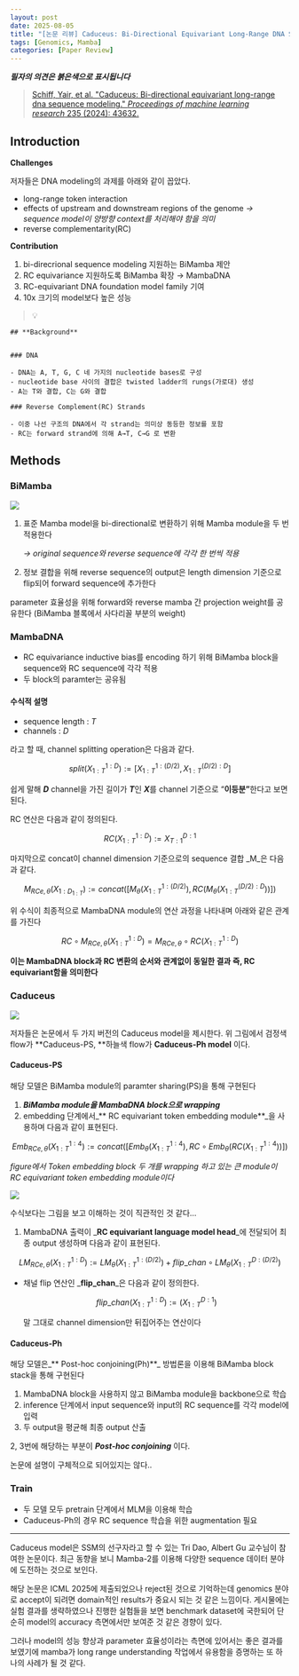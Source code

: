 ```yaml
---
layout: post
date: 2025-08-05
title: "[논문 리뷰] Caduceus: Bi-Directional Equivariant Long-Range DNA Sequence Modeling"
tags: [Genomics, Mamba]
categories: [Paper Review]
---
```


<span class="notion-red">_**필자의 의견은 붉은색으로 표시됩니다**_</span>


> [Schiff, Yair, et al. "Caduceus: Bi-directional equivariant long-range dna sequence modeling." ](https://pmc.ncbi.nlm.nih.gov/articles/PMC12189541/)[_Proceedings of machine learning research_](https://pmc.ncbi.nlm.nih.gov/articles/PMC12189541/)[ 235 (2024): 43632.](https://pmc.ncbi.nlm.nih.gov/articles/PMC12189541/)



## Introduction


**Challenges**


저자들은 DNA modeling의 과제를 아래와 같이 꼽았다.

- long-range token interaction
- effects of upstream and downstream regions of the genome 
_→ sequence model이 양방향 context를 처리해야 함을 의미_
- reverse complementarity(RC)

**Contribution**

1. bi-direcrional sequence modeling 지원하는 BiMamba 제안
1. RC equivariance 지원하도록 BiMamba 확장 → MambaDNA
1. RC-equivariant DNA foundation model family 기여
1. 10x 크기의 model보다 높은 성능

> 💡 


	## **Background**


	### DNA

	- DNA는 A, T, G, C 네 가지의 nucleotide bases로 구성
	- nucleotide base 사이의 결합은 twisted ladder의 rungs(가로대) 생성
	- A는 T와 결합, C는 G와 결합

	### Reverse Complement(RC) Strands

	- 이중 나선 구조의 DNA에서 각 strand는 의미상 동등한 정보를 포함
	- RC는 forward strand에 의해 A→T, C→G 로 변환


## Methods



### BiMamba


![](https://prod-files-secure.s3.us-west-2.amazonaws.com/542b861c-36a8-4051-84e5-8804b6728dba/2c247d59-7815-4980-99f0-8f0d21f445a7/image.png?X-Amz-Algorithm=AWS4-HMAC-SHA256&X-Amz-Content-Sha256=UNSIGNED-PAYLOAD&X-Amz-Credential=ASIAZI2LB466Y6UGNBP3%2F20250915%2Fus-west-2%2Fs3%2Faws4_request&X-Amz-Date=20250915T040115Z&X-Amz-Expires=3600&X-Amz-Security-Token=IQoJb3JpZ2luX2VjEPD%2F%2F%2F%2F%2F%2F%2F%2F%2F%2FwEaCXVzLXdlc3QtMiJHMEUCIBfNkjA1MR85E3dzHxoSwjEzklF2biMxp0iJEzHfq8zjAiEAxKv8DhlpMOn9Np%2FUeLLRDHCmJNmK6JCdND0JnMNqggQq%2FwMIaBAAGgw2Mzc0MjMxODM4MDUiDM2l14TdVdqQF7bMMyrcA6xmrwHcGxbIfYldL9RFSpZcvvGDSfArlOugDw2ZRJizDQKSQKFgAw%2BEkU7lVIGyhtunhsNQwXQMsxU0sgamB8axPHq5h9EknXvOkF%2BdKCewRwIus3fQ3GIzb%2Bjx4%2BIUyPmwpn3qT2BXeE2Iw%2Bz97Pg%2BzHRKZGwC73Fk4JYJedAPaKEboF8yMM9pi4FNuQBbu09iAr1WZaU4KkgmRMS10NMCJa9PLSl3VIUv%2BxZO%2Bh0ud%2BL5MUECYU7J%2F%2F17xF2IJZGRiII2IF6%2Bxx5K%2Bza37kUVWOlKFW%2BlcagMc7IujAdZLvaPlODGNPxY8e%2FjxolKiJzcXrtjZe3sahPQa0AaMUPJ%2B6UU8eEe0UMTJF316DnN%2FMjBWEvcBruRgG1Rj3lqyQfDWqssOxnr0cTvws0xje9zij5yapFnY%2FvPBKf7NEzj%2BI7UFGQiGcamHyiIIBm%2Bbjwtwg64uDifeeS5gjxEi78hCmfku%2FHoQXT0qqMAl8EXJbqnXufOlZS1szvI00Y4pIjIZZMAFMLhgPl9kXCsq2myfr%2FvwoFB22tWQqz3qBY5KAAif4R2GvsQQjHjpn8UbB8vUXW8RPdDhEIoXDu0RBEj%2BFQ4hyoLhq3UEln8G0MgnUYEQCZY%2FAMQyTcwMJycncYGOqUByZCT2vrDqXXwhhf8M1c%2BF5%2BCdgTJNNOX7Z1vli4ot%2BuiT2zPhfZy7F0SWJ1ckfE4c%2BBi3uCa8QMENnOOUDepZlgbH9dm8ycxTEGOkVjmCEUePTEuCxsiMegY4DW7P7kVS7HkF7p0LUPPFCGhci8%2BvIHeXhKMe2FUVKyAZ3T%2BFkamwT902b0AxR0%2BAQf%2BQSKA7tkWYdJLWay26fGRi3h9BnsJq7Pw&X-Amz-Signature=6dfff5d1b00ca30b8a47f4da1a25a9d459a11ac7d8213391c8e4f7e7a3e69390&X-Amz-SignedHeaders=host&x-amz-checksum-mode=ENABLED&x-id=GetObject)

1. 표준 Mamba model을 bi-directional로 변환하기 위해 Mamba module을 두 번 적용한다

	_→ original sequence와 reverse sequence에 각각 한 번씩 적용_

1. 정보 결합을 위해 reverse sequence의 output은 length dimension 기준으로 flip되어 forward sequence에 추가한다

parameter 효율성을 위해 forward와 reverse mamba 간 projection weight를 공유한다 (BiMamba 블록에서 사다리꼴 부분의 weight)



### MambaDNA

- RC equivariance inductive bias를 encoding 하기 위해 BiMamba block을 sequence와 RC sequence에 각각 적용
- 두 block의 paramter는 공유됨


#### 수식적 설명

- sequence length : _T_
- channels : _D_

라고 할 때,  channel splitting operation은 다음과 같다.


$$
split(X^{1:D}_{1:T}):=[X^{1:(D/2)}_{1:T},X^{(D/2):D}_{1:T}]
$$


<span class="notion-red">쉽게 말해 </span><span class="notion-red">_**D**_</span><span class="notion-red"> channel을 가진 길이가 </span><span class="notion-red">_**T**_</span><span class="notion-red">인 </span><span class="notion-red">_**X**_</span><span class="notion-red">를 channel 기준으로 “</span><span class="notion-red">**이등분”**</span><span class="notion-red">한다고 보면 된다.</span>


RC 연산은 다음과 같이 정의된다.


$$
RC(X^{1:D}_{1:T}):=X^{D:1}_{T:1}
$$


마지막으로 concat이 channel dimension 기준으로의 sequence 결합 _M_은 다음과 같다.


$$
M_{RCe,\theta}(X_{1:D_{1:T}}):=concat([M_{\theta}(X^{1:(D/2)}_{1:T}),RC(M_{\theta}(X^{(D/2):D}_{1:T}))])
$$


위 수식이 최종적으로 MambaDNA module의 연산 과정을 나타내며 아래와 같은 관계를 가진다


$$
RC\circ M_{RCe,\theta}(X^{1:D}_{1:T}) = M_{RCe,\theta} \circ RC(X^{1:D}_{1:T})
$$


**이는 MambaDNA block과 RC 변환의 순서와 관계없이 동일한 결과 즉, RC equivariant함을 의미한다**



### Caduceus


![](https://prod-files-secure.s3.us-west-2.amazonaws.com/542b861c-36a8-4051-84e5-8804b6728dba/f94a60d7-8145-473b-aef9-7c68d3ec604a/image.png?X-Amz-Algorithm=AWS4-HMAC-SHA256&X-Amz-Content-Sha256=UNSIGNED-PAYLOAD&X-Amz-Credential=ASIAZI2LB466Y6UGNBP3%2F20250915%2Fus-west-2%2Fs3%2Faws4_request&X-Amz-Date=20250915T040115Z&X-Amz-Expires=3600&X-Amz-Security-Token=IQoJb3JpZ2luX2VjEPD%2F%2F%2F%2F%2F%2F%2F%2F%2F%2FwEaCXVzLXdlc3QtMiJHMEUCIBfNkjA1MR85E3dzHxoSwjEzklF2biMxp0iJEzHfq8zjAiEAxKv8DhlpMOn9Np%2FUeLLRDHCmJNmK6JCdND0JnMNqggQq%2FwMIaBAAGgw2Mzc0MjMxODM4MDUiDM2l14TdVdqQF7bMMyrcA6xmrwHcGxbIfYldL9RFSpZcvvGDSfArlOugDw2ZRJizDQKSQKFgAw%2BEkU7lVIGyhtunhsNQwXQMsxU0sgamB8axPHq5h9EknXvOkF%2BdKCewRwIus3fQ3GIzb%2Bjx4%2BIUyPmwpn3qT2BXeE2Iw%2Bz97Pg%2BzHRKZGwC73Fk4JYJedAPaKEboF8yMM9pi4FNuQBbu09iAr1WZaU4KkgmRMS10NMCJa9PLSl3VIUv%2BxZO%2Bh0ud%2BL5MUECYU7J%2F%2F17xF2IJZGRiII2IF6%2Bxx5K%2Bza37kUVWOlKFW%2BlcagMc7IujAdZLvaPlODGNPxY8e%2FjxolKiJzcXrtjZe3sahPQa0AaMUPJ%2B6UU8eEe0UMTJF316DnN%2FMjBWEvcBruRgG1Rj3lqyQfDWqssOxnr0cTvws0xje9zij5yapFnY%2FvPBKf7NEzj%2BI7UFGQiGcamHyiIIBm%2Bbjwtwg64uDifeeS5gjxEi78hCmfku%2FHoQXT0qqMAl8EXJbqnXufOlZS1szvI00Y4pIjIZZMAFMLhgPl9kXCsq2myfr%2FvwoFB22tWQqz3qBY5KAAif4R2GvsQQjHjpn8UbB8vUXW8RPdDhEIoXDu0RBEj%2BFQ4hyoLhq3UEln8G0MgnUYEQCZY%2FAMQyTcwMJycncYGOqUByZCT2vrDqXXwhhf8M1c%2BF5%2BCdgTJNNOX7Z1vli4ot%2BuiT2zPhfZy7F0SWJ1ckfE4c%2BBi3uCa8QMENnOOUDepZlgbH9dm8ycxTEGOkVjmCEUePTEuCxsiMegY4DW7P7kVS7HkF7p0LUPPFCGhci8%2BvIHeXhKMe2FUVKyAZ3T%2BFkamwT902b0AxR0%2BAQf%2BQSKA7tkWYdJLWay26fGRi3h9BnsJq7Pw&X-Amz-Signature=c4a2bb87de5b5286f0140db5012d328a9cd6437facbe8931bedea6e6e4f942ae&X-Amz-SignedHeaders=host&x-amz-checksum-mode=ENABLED&x-id=GetObject)


저자들은 논문에서 두 가지 버전의 Caduceus model을 제시한다. 위 그림에서 검정색 flow가 **Caduceus-PS, **하늘색 flow가 **Caduceus-Ph model** 이다.



#### Caduceus-PS


해당 모델은 BiMamba module의 paramter sharing(PS)을 통해 구현된다

1. _**BiMamba module을 MambaDNA block으로 wrapping**_
1. embedding 단계에서_** RC equivariant token embedding module**_을 사용하며 다음과 같이 표현된다.

$$
Emb_{RCe,\theta}(X^{1:4}_{1:T}):=concat([Emb_{\theta}(X^{1:4}_{1:T}),RC \circ Emb_{\theta}(RC(X^{1:4}_{1:T}))])
$$


_figure에서 Token embedding block 두 개를 wrapping 하고 있는 큰 module이 RC equivariant token embedding module이다_


![](https://prod-files-secure.s3.us-west-2.amazonaws.com/542b861c-36a8-4051-84e5-8804b6728dba/b175e4da-71eb-4e91-8c23-a06dabe673c9/image.png?X-Amz-Algorithm=AWS4-HMAC-SHA256&X-Amz-Content-Sha256=UNSIGNED-PAYLOAD&X-Amz-Credential=ASIAZI2LB466Y6UGNBP3%2F20250915%2Fus-west-2%2Fs3%2Faws4_request&X-Amz-Date=20250915T040115Z&X-Amz-Expires=3600&X-Amz-Security-Token=IQoJb3JpZ2luX2VjEPD%2F%2F%2F%2F%2F%2F%2F%2F%2F%2FwEaCXVzLXdlc3QtMiJHMEUCIBfNkjA1MR85E3dzHxoSwjEzklF2biMxp0iJEzHfq8zjAiEAxKv8DhlpMOn9Np%2FUeLLRDHCmJNmK6JCdND0JnMNqggQq%2FwMIaBAAGgw2Mzc0MjMxODM4MDUiDM2l14TdVdqQF7bMMyrcA6xmrwHcGxbIfYldL9RFSpZcvvGDSfArlOugDw2ZRJizDQKSQKFgAw%2BEkU7lVIGyhtunhsNQwXQMsxU0sgamB8axPHq5h9EknXvOkF%2BdKCewRwIus3fQ3GIzb%2Bjx4%2BIUyPmwpn3qT2BXeE2Iw%2Bz97Pg%2BzHRKZGwC73Fk4JYJedAPaKEboF8yMM9pi4FNuQBbu09iAr1WZaU4KkgmRMS10NMCJa9PLSl3VIUv%2BxZO%2Bh0ud%2BL5MUECYU7J%2F%2F17xF2IJZGRiII2IF6%2Bxx5K%2Bza37kUVWOlKFW%2BlcagMc7IujAdZLvaPlODGNPxY8e%2FjxolKiJzcXrtjZe3sahPQa0AaMUPJ%2B6UU8eEe0UMTJF316DnN%2FMjBWEvcBruRgG1Rj3lqyQfDWqssOxnr0cTvws0xje9zij5yapFnY%2FvPBKf7NEzj%2BI7UFGQiGcamHyiIIBm%2Bbjwtwg64uDifeeS5gjxEi78hCmfku%2FHoQXT0qqMAl8EXJbqnXufOlZS1szvI00Y4pIjIZZMAFMLhgPl9kXCsq2myfr%2FvwoFB22tWQqz3qBY5KAAif4R2GvsQQjHjpn8UbB8vUXW8RPdDhEIoXDu0RBEj%2BFQ4hyoLhq3UEln8G0MgnUYEQCZY%2FAMQyTcwMJycncYGOqUByZCT2vrDqXXwhhf8M1c%2BF5%2BCdgTJNNOX7Z1vli4ot%2BuiT2zPhfZy7F0SWJ1ckfE4c%2BBi3uCa8QMENnOOUDepZlgbH9dm8ycxTEGOkVjmCEUePTEuCxsiMegY4DW7P7kVS7HkF7p0LUPPFCGhci8%2BvIHeXhKMe2FUVKyAZ3T%2BFkamwT902b0AxR0%2BAQf%2BQSKA7tkWYdJLWay26fGRi3h9BnsJq7Pw&X-Amz-Signature=c482975f5f0e41f369ecf8b95e95f318f2b47f7b73c953440f9a0e37ea40bb1d&X-Amz-SignedHeaders=host&x-amz-checksum-mode=ENABLED&x-id=GetObject)


<span class="notion-red">수식보다는 그림을 보고 이해하는 것이 직관적인 것 같다…</span>

1. MambaDNA 출력이 _**RC equivariant language model head**_에 전달되어 최종 output 생성하며 다음과 같이 표현된다.

$$
LM_{RCe,\theta}(X^{1:D}_{1:T}):= LM_{\theta}(X^{1:(D/2)}_{1:T})+flip\_chan\circ LM_{\theta}(X^{D:(D/2)}_{1:T})
$$

- 채널 flip 연산인 _**flip\_chan**_은 다음과 같이 정의한다.

	$$
	flip\_chan(X^{1:D}_{1:T}):=(X^{D:1}_{1:T})
	$$


	말 그대로 channel dimension만 뒤집어주는 연산이다



#### Caduceus-Ph


해당 모델은_** Post-hoc conjoining(Ph)**_ 방법론을 이용해 BiMamba block stack을 통해 구현된다

1. MambaDNA block을 사용하지 않고 BiMamba module을 backbone으로 학습
1. inference 단계에서 input sequence와 input의 RC sequence를 각각 model에 입력
1. 두 output을 평균해 최종 output 산출

2, 3번에 해당하는 부분이 _**Post-hoc conjoining**_ 이다.


<span class="notion-red">논문에 설명이 구체적으로 되어있지는 않다..</span>



### Train

- 두 모델 모두 pretrain 단계에서 MLM을 이용해 학습
- Caduceus-Ph의 경우 RC sequence 학습을 위한 augmentation 필요

---


<span class="notion-red">Caduceus model은 SSM의 선구자라고 할 수 있는 Tri Dao, Albert Gu 교수님이 참여한 논문이다. 최근 동향을 보니 Mamba-2를 이용해 다양한 sequence 데이터 분야에 도전하는 것으로 보인다.</span>


<span class="notion-red">해당 논문은 ICML 2025에 제출되었으나 reject된 것으로 기억하는데 genomics 분야로 accept이 되려면 domain적인 results가 중요시 되는 것 같은 느낌이다. 게시물에는 실험 결과를 생략하였으나 진행한 실험들을 보면 benchmark dataset에 국한되어 단순히 model의 accuracy 측면에서만 보여준 것 같은 경향이 있다.</span>


<span class="notion-red">그러나 model의 성능 향상과 parameter 효율성이라는 측면에 있어서는 좋은 결과를 보였기에 mamba가 long range understanding 작업에서 유용함을 증명하는 또 하나의 사례가 될 것 같다.</span>

